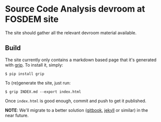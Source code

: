 # Source Code Analysis devroom at FOSDEM site

The site should gather all the relevant devroom material available.

## Build

The site currently only contains a markdown based page
that it's generated with [grip](https://github.com/joeyespo/grip).
To install it, simply:

```
$ pip install grip
```

To (re)generate the site, just run:

```
$ grip INDEX.md --export index.html
```

Once `index.html` is good enough, commit and push to get it published.

**NOTE**: We'll migrate to a better solution ([gitbook](https://www.gitbook.com/), [jekyll](https://jekyllrb.com/) or similar) in the near future.
